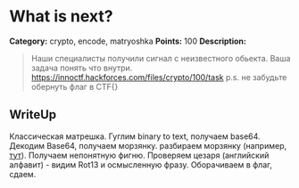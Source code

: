 # What is next?


**Category:** crypto, encode, matryoshka
**Points:** 100
**Description:**

> Наши специалисты получили сигнал с неизвестного обьекта. Ваша задача понять что внутри.
> https://innoctf.hackforces.com/files/crypto/100/task
> p.s. не забудьте обернуть флаг в  CTF{}

## WriteUp 

Классическая матрешка. Гуглим binary to text, получаем base64. Декодим Base64, получаем морзянку. разбираем морзянку (например, [тут](http://planetcalc.ru/693/)). 
Получаем непонятную фигню. Проверяем цезаря (английский алфавит) - видим Rot13 и осмысленную фразу. Оборачиваем в флаг, сдаем.